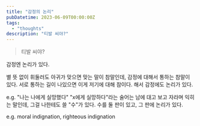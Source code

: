```yaml
---
title: "감정의 논리"
pubDatetime: 2023-06-09T00:00:00Z
tags:
  - "thoughts"
description: "티발 씨야?"
---
```


> 티발 씨야?

감정엔 논리가 있다.

별 뜻 없이 휘둘러도 아귀가 맞으면 맞는 말이 참말인데, 감정에 대해서 통하는 참말이 있다. 서로 통하는 길이 나있으면 이게 저기에 대해 참이다. 해서 감정에도 논리가 있다.

e.g. "나는 나에게 실망했다"
"x에게 실망하다"라는 술어는 남에 대고 보고 자라며 익히는 말인데, 그걸 나한테도 쓸 "수"가 있다. 수를 둘 판이 있고, 그 판에 논리가 있다.

e.g. moral indignation, righteous indignation
